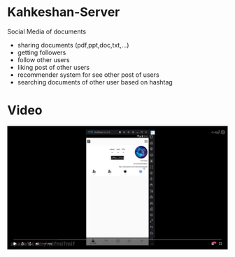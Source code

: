 # Kahkeshan-Server
Social Media of documents
- sharing documents (pdf,ppt,doc,txt,...)
- getting followers
- follow other users
- liking post of other users
- recommender system for see other post of users
- searching documents of other user based on hashtag

# Video
[![](ImageVideoKahkeshan.png)](https://www.aparat.com/v/T1Det)
